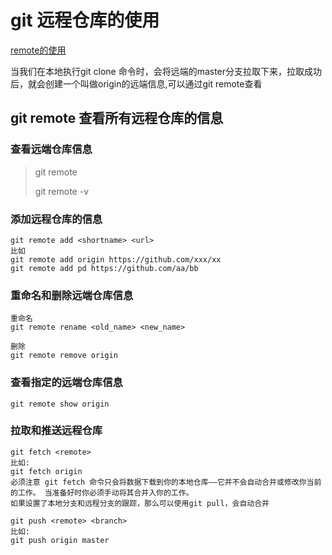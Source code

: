 # git 远程仓库的使用
[remote的使用](https://git-scm.com/book/zh/v2/Git-%E5%9F%BA%E7%A1%80-%E8%BF%9C%E7%A8%8B%E4%BB%93%E5%BA%93%E7%9A%84%E4%BD%BF%E7%94%A8)

当我们在本地执行git clone 命令时，会将远端的master分支拉取下来，拉取成功后，就会创建一个叫做origin的远端信息,可以通过git remote查看

## git remote 查看所有远程仓库的信息

### 查看远端仓库信息
> git remote
> 
> git remote -v

### 添加远程仓库的信息
```linux
git remote add <shortname> <url>
比如
git remote add origin https://github.com/xxx/xx
git remote add pd https://github.com/aa/bb
```

### 重命名和删除远端仓库信息
```linux
重命名
git remote rename <old_name> <new_name> 

删除
git remote remove origin
```

### 查看指定的远端仓库信息
```linux
git remote show origin
```

### 拉取和推送远程仓库
```linux
git fetch <remote>
比如:
git fetch origin
必须注意 git fetch 命令只会将数据下载到你的本地仓库——它并不会自动合并或修改你当前的工作。 当准备好时你必须手动将其合并入你的工作。
如果设置了本地分支和远程分支的跟踪，那么可以使用git pull，会自动合并
```

```linux
git push <remote> <branch>
比如:
git push origin master
```
